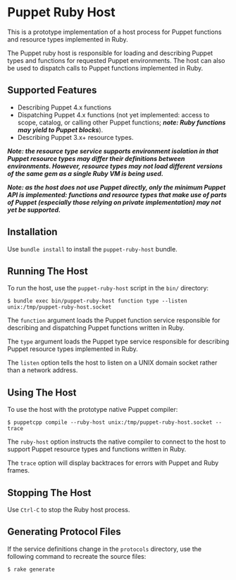 Puppet Ruby Host
================

This is a prototype implementation of a host process for Puppet functions and resource types implemented in Ruby.

The Puppet ruby host is responsible for loading and describing Puppet types and functions for requested Puppet
environments.  The host can also be used to dispatch calls to Puppet functions implemented in Ruby.

Supported Features
------------------

* Describing Puppet 4.x functions
* Dispatching Puppet 4.x functions (not yet implemented: access to scope, catalog, or calling other Puppet functions;
***note: Ruby functions may yield to Puppet blocks***).
* Describing Puppet 3.x+ resource types.

***Note: the resource type service supports environment isolation in that Puppet resource types may differ their
definitions between environments.  However, resource types may not load different versions of the same gem as a single
Ruby VM is being used.*** 

***Note: as the host does not use Puppet directly, only the minimum Puppet API is implemented: functions
and resource types that make use of parts of Puppet (especially those relying on private implementation) may not yet be
supported.***

Installation
------------

Use `bundle install` to install the `puppet-ruby-host` bundle.

Running The Host
----------------

To run the host, use the `puppet-ruby-host` script in the `bin/` directory:

```
$ bundle exec bin/puppet-ruby-host function type --listen unix:/tmp/puppet-ruby-host.socket
```

The `function` argument loads the Puppet function service responsible for describing and dispatching Puppet functions
written in Ruby.

The `type` argument loads the Puppet type service responsible for describing Puppet resource types implemented in Ruby.

The `listen` option tells the host to listen on a UNIX domain socket rather than a network address.

Using The Host
--------------

To use the host with the prototype native Puppet compiler:

```
$ puppetcpp compile --ruby-host unix:/tmp/puppet-ruby-host.socket --trace
```

The `ruby-host` option instructs the native compiler to connect to the host
to support Puppet resource types and functions written in Ruby.

The `trace` option will display backtraces for errors with Puppet and Ruby frames.

Stopping The Host
-----------------

Use `Ctrl-C` to stop the Ruby host process.

Generating Protocol Files
-------------------------

If the service definitions change in the `protocols` directory, use the following command to recreate the source files:

```
$ rake generate
```
